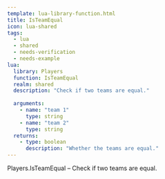```yaml
---
template: lua-library-function.html
title: IsTeamEqual
icon: lua-shared
tags:
  - lua
  - shared
  - needs-verification
  - needs-example
lua:
  library: Players
  function: IsTeamEqual
  realm: shared
  description: "Check if two teams are equal."
  
  arguments:
    - name: "team 1"
      type: string
    - name: "team 2"
      type: string
  returns:
    - type: boolean
      description: "Whether the teams are equal."
---
```


<div class="lua__search__keywords">
Players.IsTeamEqual &#x2013; Check if two teams are equal.
</div>
